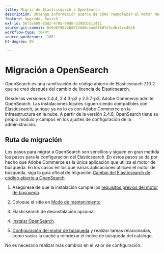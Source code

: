 ```yaml
---
title: Migrar de Elasticsearch a OpenSearch
description: Obtenga información acerca de cómo reemplazar el motor de búsqueda utilizado para las instalaciones locales de Adobe Commerce.
feature: Upgrade, Search
exl-id: 56f1e609-83d2-4705-99d8-b395bb511411
source-git-commit: 8d0d8f9822b88f2dd8cbae8f6d7e3cdb14cc4848
workflow-type: tm+mt
source-wordcount: '185'
ht-degree: 0%

---
```


# Migración a OpenSearch

OpenSearch es una ramificación de código abierto de Elasticsearch 7.10.2 que se creó después del cambio de licencia de Elasticsearch.

Desde las versiones 2.4.4, 2.4.3-p2 y 2.3.7-p3, Adobe Commerce admite OpenSearch. Las instalaciones locales siguen siendo compatibles con Elasticsearch, aunque ya no lo es con Adobe Commerce en la infraestructura en la nube. A partir de la versión 2.4.6, OpenSearch tiene su propio módulo y campos en los ajustes de configuración de la administración.

## Ruta de migración

Los pasos para migrar a OpenSearch son sencillos y siguen en gran medida los pasos para la configuración del Elasticsearch. En estos pasos se da por hecho que Adobe Commerce es la única aplicación que utiliza el motor de búsqueda. En los casos en los que varias aplicaciones utilicen el motor de búsqueda, siga la guía oficial de migración [Cambio del Elasticsearch de código abierto a OpenSearch](https://opensearch.org/blog/technical-posts/2021/10/moving-from-opensource-elasticsearch-to-opensearch/).

1. Asegúrese de que la instalación cumple los [requisitos previos del motor de búsqueda](../../installation/prerequisites/search-engine/overview.md).

1. Coloque el sitio en [Modo de mantenimiento](../../installation/tutorials/maintenance-mode.md).

1. Elasticsearch de desinstalación opcional.

1. [Instalar OpenSearch](https://opensearch.org/docs/latest/opensearch/install/important-settings/).

1. [Configuración del motor de búsqueda](../../configuration/search/configure-search-engine.md) y realizar tareas relacionadas, como vaciar la caché y reindexar el índice de búsqueda del catálogo.

No es necesario realizar más cambios en el valor de configuración.
